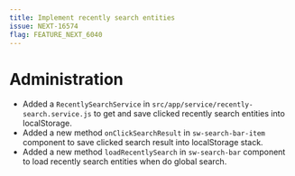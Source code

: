 ```yaml
---
title: Implement recently search entities
issue: NEXT-16574
flag: FEATURE_NEXT_6040
---
```

# Administration
* Added a `RecentlySearchService` in `src/app/service/recently-search.service.js` to get and save clicked recently search entities into localStorage.
* Added a new method `onClickSearchResult` in `sw-search-bar-item` component to save clicked search result into localStorage stack.
* Added a new method `loadRecentlySearch` in `sw-search-bar` component to load recently search entities when do global search.
